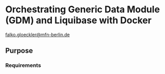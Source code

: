 # Orchestrating Generic Data Module (GDM) and Liquibase with Docker
falko.gloeckler@mfn-berlin.de   
  

## Purpose

### Requirements
